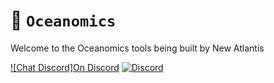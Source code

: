 # 🌊 `Oceanomics`

Welcome to the Oceanomics tools being built by New Atlantis

[![Chat Discord]On Discord](https://discord.gg/newatlantis)
[![Discord](https://img.shields.io/discord/newatlantis.svg?label=&logo=discord&logoColor=ffffff&color=7389D8&labelColor=6A7EC2)](https://discord.gg/newatlantis)

